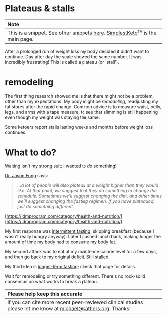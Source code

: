 # Plateaus & stalls

| Note |
| :--- |
| This is a snippet. See other snippets [here](https://github.com/mickeys/lose-weight-keto/tree/master/snippets). [SimplestKeto](https://github.com/mickeys/lose-weight-keto/blob/master/simplest-keto-how-to-start.md)<sup><font size="-2">TM</font></sup> is the main page. |

After a prolonged run of weight loss my body decided it didn't want to continue. Day after day the scale showed the same number. It was incredibly frustrating! This is called a plateau (or 'stall').

# remodeling

The first thing research showed me is that there might not be a problem, other than my expectations. My body might be _remodeling_, readjusting my fat stores after the rapid change. Common advice is to measure waist, belly, legs, and arms with a tape measure, to see that slimming is still happening even though my weight was staying the same.

Some ketoers report stalls lasting weeks and months before weight loss continues.

# What to do?

Waiting isn't my strong suit; I wanted to _do_ something!

<a href="https://twitter.com/drjasonfung">Dr. Jason Fung</a> says:

> _...a lot of people will also plateau at a weight higher than they would like. At that point, we suggest that they do something to change the schedule. Sometimes we’ll suggest changing the diet, and other times we’ll suggest changing the fasting regimen. If you have plateaued, just do something different._

[https://idmprogram.com/category/health-and-nutrition/](https://idmprogram.com/category/health-and-nutrition/)

My first response was [intermittent fasting](intermittent_fasting.md), skipping breakfast (because I wasn't really hungry anyway). Later I pushed lunch back, making longer the amount of time my body had to consume my body fat.

My second attack was to eat at my maintence calorie level for a few days, and then go back to my original deficit. Still stalled.

My third idea is [longer-term fasting](fasting.md); check that page for details.

Wait for remodeling or try something different. There's no rock-solid consensus on what works to break a plateau.

| Please help keep this accurate |
| :--- |
| If you can cite more recent peer-reviewed clinical studies please let me know at  <a href='&#109;ai&#108;to&#58;&#109;%69c%68&#97;el%&#52;0&#115;&#97;&#116;&#116;le&#37;&#55;2&#115;&#37;2E&#37;6F%72&#103;'>mich&#97;&#101;&#108;&#64;sa&#116;tler&#115;&#46;org</a>. Thanks!